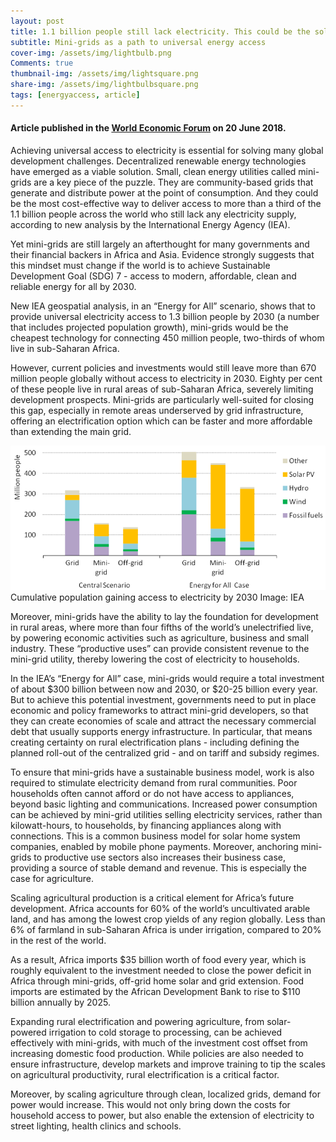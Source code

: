 ```yaml
---
layout: post
title: 1.1 billion people still lack electricity. This could be the solution
subtitle: Mini-grids as a path to universal energy access
cover-img: /assets/img/lightbulb.png
Comments: true
thumbnail-img: /assets/img/lightsquare.png
share-img: /assets/img/lightbulbsquare.png
tags: [energyaccess, article]
---
```

#### Article published in the [World Economic Forum](https://www.weforum.org/agenda/2018/06/1-billion-people-lack-electricity-solution-mini-grid-iea/) on 20 June 2018.

Achieving universal access to electricity is essential for solving many global development challenges. Decentralized renewable energy technologies have emerged as a viable solution. Small, clean energy utilities called mini-grids are a key piece of the puzzle. They are community-based grids that generate and distribute power at the point of consumption. And they could be the most cost-effective way to deliver access to more than a third of the 1.1 billion people across the world who still lack any electricity supply, according to new analysis by the International Energy Agency (IEA).

Yet mini-grids are still largely an afterthought for many governments and their financial backers in Africa and Asia. Evidence strongly suggests that this mindset must change if the world is to achieve Sustainable Development Goal (SDG) 7 - access to modern, affordable, clean and reliable energy for all by 2030.

New IEA geospatial analysis, in an “Energy for All” scenario, shows that to provide universal electricity access to 1.3 billion people by 2030 (a number that includes projected population growth), mini-grids would be the cheapest technology for connecting 450 million people, two-thirds of whom live in sub-Saharan Africa.

However, current policies and investments would still leave more than 670 million people globally without access to electricity in 2030. Eighty per cent of these people live in rural areas of sub-Saharan Africa, severely limiting development prospects. Mini-grids are particularly well-suited for closing this gap, especially in remote areas underserved by grid infrastructure, offering an electrification option which can be faster and more affordable than extending the main grid.

![alt text](/assets/img/minigrids.png "Cumulative population gaining access to electricity by 2030")
Cumulative population gaining access to electricity by 2030
Image: IEA

Moreover, mini-grids have the ability to lay the foundation for development in rural areas, where more than four fifths of the world’s unelectrified live, by powering economic activities such as agriculture, business and small industry. These “productive uses” can provide consistent revenue to the mini-grid utility, thereby lowering the cost of electricity to households.

In the IEA’s “Energy for All” case, mini-grids would require a total investment of about $300 billion between now and 2030, or $20-25 billion every year. But to achieve this potential investment, governments need to put in place economic and policy frameworks to attract mini-grid developers, so that they can create economies of scale and attract the necessary commercial debt that usually supports energy infrastructure. In particular, that means creating certainty on rural electrification plans - including defining the planned roll-out of the centralized grid - and on tariff and subsidy regimes.

To ensure that mini-grids have a sustainable business model, work is also required to stimulate electricity demand from rural communities. Poor households often cannot afford or do not have access to appliances, beyond basic lighting and communications. Increased power consumption can be achieved by mini-grid utilities selling electricity services, rather than kilowatt-hours, to households, by financing appliances along with connections. This is a common business model for solar home system companies, enabled by mobile phone payments. Moreover, anchoring mini-grids to productive use sectors also increases their business case, providing a source of stable demand and revenue. This is especially the case for agriculture.

Scaling agricultural production is a critical element for Africa’s future development. Africa accounts for 60% of the world’s uncultivated arable land, and has among the lowest crop yields of any region globally. Less than 6% of farmland in sub-Saharan Africa is under irrigation, compared to 20% in the rest of the world.

As a result, Africa imports $35 billion worth of food every year, which is roughly equivalent to the investment needed to close the power deficit in Africa through mini-grids, off-grid home solar and grid extension. Food imports are estimated by the African Development Bank to rise to $110 billion annually by 2025.

Expanding rural electrification and powering agriculture, from solar-powered irrigation to cold storage to processing, can be achieved effectively with mini-grids, with much of the investment cost offset from increasing domestic food production. While policies are also needed to ensure infrastructure, develop markets and improve training to tip the scales on agricultural productivity, rural electrification is a critical factor.

Moreover, by scaling agriculture through clean, localized grids, demand for power would increase. This would not only bring down the costs for household access to power, but also enable the extension of electricity to street lighting, health clinics and schools.
